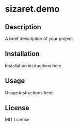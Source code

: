 # sizaret.demo

## Description
A brief description of your project.

## Installation
Installation instructions here.

## Usage
Usage instructions here.

## License
MIT License
